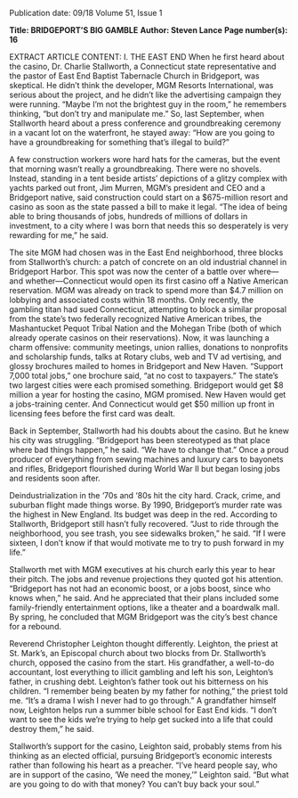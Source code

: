 Publication date: 09/18
Volume 51, Issue 1

**Title: BRIDGEPORT’S BIG GAMBLE**
**Author: Steven Lance**
**Page number(s): 16**

EXTRACT ARTICLE CONTENT:
I.     THE EAST END
When he first heard about the casino, Dr. Charlie Stallworth, a Connecticut state representative and the pastor of 
East End Baptist Tabernacle Church in 
Bridgeport, was skeptical. He didn’t think 
the developer, MGM Resorts International, was serious 
about the project, and he didn’t like the advertising campaign they were running. “Maybe I’m not the brightest guy 
in the room,” he remembers thinking, “but don’t try and 
manipulate me.” So, last September, when Stallworth heard 
about a press conference and groundbreaking ceremony in 
a vacant lot on the waterfront, he stayed away: “How are you 
going to have a groundbreaking for something that’s illegal 
to build?”

A few construction workers wore hard hats for the cameras, but the event that morning wasn’t really a groundbreaking. There were no shovels. Instead, standing in a tent 
beside artists’ depictions of a glitzy complex with yachts 
parked out front, Jim Murren, MGM’s president and CEO 
and a Bridgeport native, said construction could start on a 
$675-million resort and casino as soon as the state passed a 
bill to make it legal. “The idea of being able to bring thousands of jobs, hundreds of millions of dollars in investment, 
to a city where I was born that needs this so desperately is 
very rewarding for me,” he said.

The site MGM had chosen was in the East End neighborhood, three blocks from Stallworth’s church: a patch of 
concrete on an old industrial channel in Bridgeport Harbor. 
This spot was now the center of a battle over where—and 
whether—Connecticut would open its first casino off a Native American reservation. MGM was already on track to 
spend more than $4.7 million on lobbying and associated 
costs within 18 months. Only recently, the gambling titan 
had sued Connecticut, attempting to block a similar proposal from the state’s two federally recognized Native American tribes, the Mashantucket Pequot Tribal Nation and the 
Mohegan Tribe (both of which already operate casinos on 
their reservations). Now, it was launching a charm offensive: 
community meetings, union rallies, donations to nonprofits 
and scholarship funds, talks at Rotary clubs, web and TV ad­
vertising, and glossy brochures mailed to homes in Bridgeport and New Haven. “Support 7,000 total jobs,” one brochure said, “at no cost to taxpayers.” The state’s two largest 
cities were each promised something. Bridgeport would get 
$8 million a year for hosting the casino, MGM promised. 
New Haven would get a jobs-training center. And Connecticut would get $50 million up front in licensing fees before 
the first card was dealt.

Back in September, Stallworth had his doubts about the 
casino. But he knew his city was struggling. “Bridgeport has 
been stereotyped as that place where bad things happen,” 
he said. “We have to change that.” Once a proud producer 
of everything from sewing machines and luxury cars to bayonets and rifles, Bridgeport flourished during World War II 
but began losing jobs and residents soon after.

Deindustrialization in the ‘70s and ‘80s hit the city hard. 
Crack, crime, and suburban flight made things worse. By 
1990, Bridgeport’s murder rate was the highest in New England. Its budget was deep in the red. According to Stallworth, Bridgeport still hasn’t fully recovered. “Just to ride 
through the neighborhood, you see trash, you see sidewalks 
broken,” he said. “If I were sixteen, I don’t know if that 
would motivate me to try to push forward in my life.”

Stallworth met with MGM executives at his church early 
this year to hear their pitch. The jobs and revenue projections they quoted got his attention. “Bridgeport has not had 
an economic boost, or a jobs boost, since who knows when,” 
he said. And he appreciated that their plans included some 
family-friendly entertainment options, like a theater and 
a boardwalk mall. By spring, he concluded that MGM 
Bridgeport was the city’s best chance for a rebound.

Reverend Christopher Leighton thought differently. 
Leighton, the priest at St. Mark’s, an Episcopal church 
about two blocks from Dr. Stallworth’s church, opposed 
the casino from the start. His grandfather, a well-to-do accountant, lost everything to illicit gambling and left his son, 
Leighton’s father, in crushing debt. Leighton’s father took 
out his bitterness on his children. “I remember being beaten 
by my father for nothing,” the priest told me. “It’s a drama 
I wish I never had to go through.” A grandfather himself 
now, Leighton helps run a summer bible school for East 
End kids. “I don’t want to see the kids we’re trying to help 
get sucked into a life that could destroy them,” he said.

Stallworth’s support for the casino, Leighton said, probably stems from his thinking as an elected official, pursuing 
Bridgeport’s economic interests rather than following his 
heart as a preacher. “I’ve heard people say, who are in support of the casino, ‘We need the money,’” Leighton said. “But 
what are you going to do with that money? You can’t buy 
back your soul.”